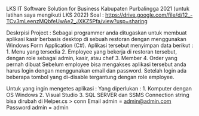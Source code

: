 LKS IT Software Solution for Business Kabupaten Purbalingga 2021 (untuk latihan saya mengikuti LKS 2022)
Soal : https://drive.google.com/file/d/12_-TCv3mLeenzMQbfeUwAe2_JXKZ5Pfa/view?usp=sharing

Deskrpisi Project :
  Sebagai programmer anda ditugaskan untuk membuat aplikasi kasir berbasis desktop di sebuah restoran dengan menggunakan Windows Form Application (C#). Aplikasi tersebut menyimpan data berikut :
    1. Menu yang tersedia
    2. Employee yang bekerja di restoran tersebut, dengan role sebagai admin, kasir, atau chef
    3. Member
    4. Order yang pernah dibuat
  Sebelum employee bisa mengakses aplikasi tersebut anda harus login dengan menggunakan email dan password.
  Setelah login ada beberapa tombol yang di-disable tergantung dengan role employee.

Untuk yang ingin mengetes aplikasi :
  Yang diperlukan :
    1. Komputer dengan OS Windows
    2. Visual Studio
    3. SQL SERVER dan SSMS
  Connection string bisa dirubah di Helper.cs > conn
  Email admin = admin@admin.com
  Password admin = admin
